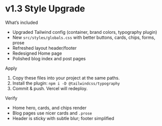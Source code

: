 # v1.3 Style Upgrade
What’s included
- Upgraded Tailwind config (container, brand colors, typography plugin)
- New `src/styles/globals.css` with better buttons, cards, chips, forms, prose
- Refreshed layout header/footer
- Redesigned Home page
- Polished blog index and post pages

Apply
1) Copy these files into your project at the same paths.
2) Install the plugin: `npm i -D @tailwindcss/typography`
3) Commit & push. Vercel will redeploy.

Verify
- Home hero, cards, and chips render
- Blog pages use nicer cards and `.prose`
- Header is sticky with subtle blur; footer simplified
